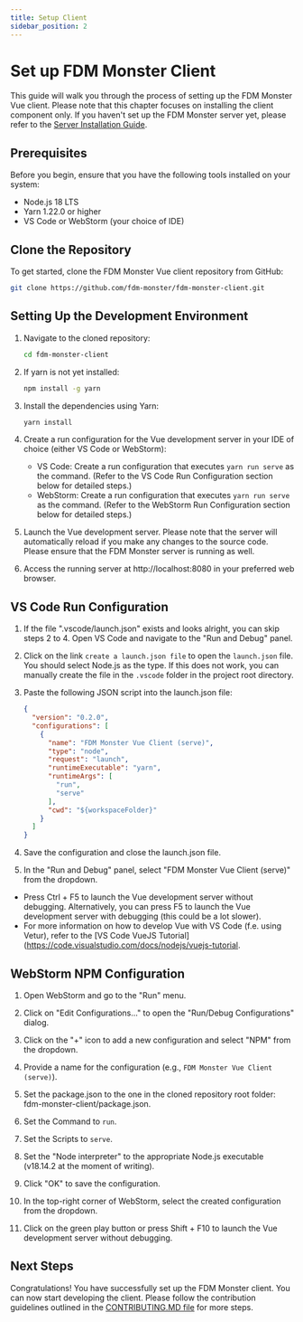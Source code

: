 ```yaml
---
title: Setup Client
sidebar_position: 2
---
```


# Set up FDM Monster Client

This guide will walk you through the process of setting up the FDM Monster Vue client.
Please note that this chapter focuses on installing the client component only.
If you haven't set up the FDM Monster server yet, please refer to the [Server Installation Guide](./setup_server.md).

## Prerequisites

Before you begin, ensure that you have the following tools installed on your system:

- Node.js 18 LTS
- Yarn 1.22.0 or higher
- VS Code or WebStorm (your choice of IDE)

## Clone the Repository

To get started, clone the FDM Monster Vue client repository from GitHub:

```bash
git clone https://github.com/fdm-monster/fdm-monster-client.git
```

## Setting Up the Development Environment

1) Navigate to the cloned repository:
    ```bash
    cd fdm-monster-client
    ```
   
2) If yarn is not yet installed:
   ```bash
   npm install -g yarn
   ```
      
3) Install the dependencies using Yarn:
   ```bash
   yarn install
   ```
   
4) Create a run configuration for the Vue development server in your IDE of choice (either VS Code or WebStorm):
    - VS Code: Create a run configuration that executes `yarn run serve` as the command. (Refer to the VS Code Run
      Configuration section below for detailed steps.)
    - WebStorm: Create a run configuration that executes `yarn run serve` as the command. (Refer to the WebStorm
      Run Configuration section below for detailed steps.)
   
5) Launch the Vue development server. Please note that the server will automatically reload if you make any changes to
   the source code. Please ensure that the FDM Monster server is running as well.

6) Access the running server at http://localhost:8080 in your preferred web browser.

## VS Code Run Configuration

1) If the file ".vscode/launch.json" exists and looks alright, you can skip steps 2 to 4. Open VS Code and navigate to
   the "Run and Debug" panel.

2) Click on the link `create a launch.json file` to open the `launch.json` file. You should select Node.js as the type.
   If this does not work, you can manually create the file in the `.vscode` folder in the project root directory.

3) Paste the following JSON script into the launch.json file:
   ```json
   {
     "version": "0.2.0",
     "configurations": [
       {
         "name": "FDM Monster Vue Client (serve)",
         "type": "node",
         "request": "launch",
         "runtimeExecutable": "yarn",
         "runtimeArgs": [
           "run",
           "serve"
         ],
         "cwd": "${workspaceFolder}"
       }
     ]
   }
   ```

4) Save the configuration and close the launch.json file.

5) In the "Run and Debug" panel, select "FDM Monster Vue Client (serve)" from the dropdown.

- Press Ctrl + F5 to launch the Vue development server without debugging. Alternatively, you can press F5 to launch the
  Vue development server with debugging (this could be a lot slower).
- For more information on how to develop Vue with VS Code (f.e. using Vetur), refer to
  the [VS Code VueJS Tutorial](https://code.visualstudio.com/docs/nodejs/vuejs-tutorial.

## WebStorm NPM Configuration

1) Open WebStorm and go to the "Run" menu.

2) Click on "Edit Configurations..." to open the "Run/Debug Configurations" dialog.

3) Click on the "+" icon to add a new configuration and select "NPM" from the dropdown.

4) Provide a name for the configuration (e.g., `FDM Monster Vue Client (serve)`).

5) Set the package.json to the one in the cloned repository root folder: fdm-monster-client/package.json.

6) Set the Command to `run`.

7) Set the Scripts to `serve`.

8) Set the "Node interpreter" to the appropriate Node.js executable (v18.14.2 at the moment of writing).

9) Click "OK" to save the configuration.

10) In the top-right corner of WebStorm, select the created configuration from the dropdown.

11) Click on the green play button or press Shift + F10 to launch the Vue development server without debugging.

## Next Steps

Congratulations! You have successfully set up the FDM Monster client. You can now start developing the client.
Please follow the contribution guidelines outlined in
the [CONTRIBUTING.MD file](https://github.com/fdm-monster/fdm-monster/blob/develop/CONTRIBUTING.md) for more steps.
